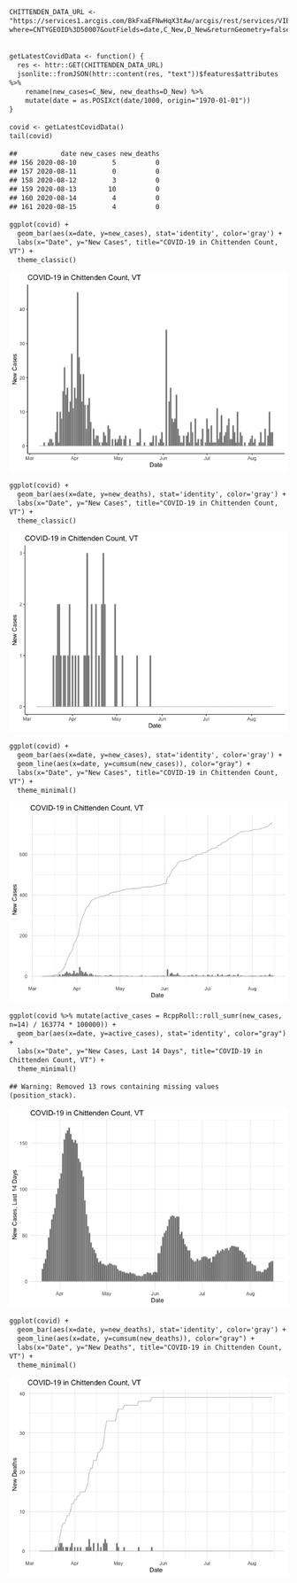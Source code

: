     CHITTENDEN_DATA_URL <- "https://services1.arcgis.com/BkFxaEFNwHqX3tAw/arcgis/rest/services/VIEW_EPI_CountyDailyCountTS_PUBLIC/FeatureServer/0/query?where=CNTYGEOID%3D50007&outFields=date,C_New,D_New&returnGeometry=false&outSR=4326&f=json"


    getLatestCovidData <- function() {
      res <- httr::GET(CHITTENDEN_DATA_URL)
      jsonlite::fromJSON(httr::content(res, "text"))$features$attributes %>%
        rename(new_cases=C_New, new_deaths=D_New) %>%
        mutate(date = as.POSIXct(date/1000, origin="1970-01-01"))  
    }

    covid <- getLatestCovidData()
    tail(covid)

    ##           date new_cases new_deaths
    ## 156 2020-08-10         5          0
    ## 157 2020-08-11         0          0
    ## 158 2020-08-12         3          0
    ## 159 2020-08-13        10          0
    ## 160 2020-08-14         4          0
    ## 161 2020-08-15         4          0

    ggplot(covid) +
      geom_bar(aes(x=date, y=new_cases), stat='identity', color='gray') +
      labs(x="Date", y="New Cases", title="COVID-19 in Chittenden Count, VT") +
      theme_classic()

![](chittenden-covid-plots_files/figure-markdown_strict/unnamed-chunk-3-1.png)

    ggplot(covid) +
      geom_bar(aes(x=date, y=new_deaths), stat='identity', color='gray') +
      labs(x="Date", y="New Cases", title="COVID-19 in Chittenden Count, VT") +
      theme_classic()

![](chittenden-covid-plots_files/figure-markdown_strict/unnamed-chunk-4-1.png)

    ggplot(covid) +
      geom_bar(aes(x=date, y=new_cases), stat='identity', color='gray') +
      geom_line(aes(x=date, y=cumsum(new_cases)), color="gray") +
      labs(x="Date", y="New Cases", title="COVID-19 in Chittenden Count, VT") +
      theme_minimal()

![](chittenden-covid-plots_files/figure-markdown_strict/unnamed-chunk-5-1.png)

    ggplot(covid %>% mutate(active_cases = RcppRoll::roll_sumr(new_cases, n=14) / 163774 * 100000)) +
      geom_bar(aes(x=date, y=active_cases), stat='identity', color="gray") +
      labs(x="Date", y="New Cases, Last 14 Days", title="COVID-19 in Chittenden Count, VT") +
      theme_minimal()

    ## Warning: Removed 13 rows containing missing values (position_stack).

![](chittenden-covid-plots_files/figure-markdown_strict/unnamed-chunk-6-1.png)

    ggplot(covid) +
      geom_bar(aes(x=date, y=new_deaths), stat='identity', color='gray') +
      geom_line(aes(x=date, y=cumsum(new_deaths)), color="gray") +
      labs(x="Date", y="New Deaths", title="COVID-19 in Chittenden Count, VT") +
      theme_minimal()

![](chittenden-covid-plots_files/figure-markdown_strict/unnamed-chunk-7-1.png)
